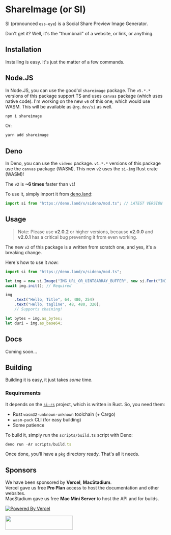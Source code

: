 # ShareImage (or SI)

SI (pronounced `ess-eye`) is a Social Share Preview Image Generator.

Don't get it? Well, it's the "thumbnail" of a website, or link, or anything.

## Installation

Installing is easy. It's just the matter of a few commands.

## Node.JS

In Node.JS, you can use the good'ol `shareimage` package. The `v5.*.*` versions of this package support TS and uses `canvas` package (which uses native code).  I'm working on the new `v6` of this one, which would use WASM. This will be available as `@rg.dev/si` as well.

```sh
npm i shareimage
```

Or:

```sh
yarn add shareimage
```

## Deno

In Deno, you can use the `sideno` package. `v1.*.*` versions of this package use the `canvas` package (WASM). This new `v2` uses the `si-img` Rust crate (WASM)!

The `v2` is **~6 times** faster than `v1`!

To use it, simply import it from [deno.land](https://deno.land/x/sideno):

```ts
import si from "https://deno.land/x/sideno/mod.ts"; // LATEST VERSION
```

## Usage

> Note: Please use **v2.0.2** or higher versions, because **v2.0.0** and **v2.0.1** has a critical bug preventing it from even working.

The new `v2` of this package is a written from scratch one, and yes, it's a breaking change.

Here's how to use it *now*:

```ts
import si from "https://deno.land/x/sideno/mod.ts";

let img = new si.Image("IMG_URL_OR_UINT8ARRAY_BUFFER", new si.Font("INITIAL_FONT_URL_OR_UINT8ARRAY_BUFFER")); // Font is now required;
await img.init(); // Required

img
    .text("Hello, Title", 64, 480, 254)
    .text("Hello, tagline", 48, 480, 320);
    // Supports chaining!

let bytes = img.as_bytes;
let duri = img.as_base64;
```

## Docs

Coming soon...

## Building

Building it is easy, it just takes *some* time.

### Requirements

It depends on the [`si-rs`](https://github.com/regraphic/si-rs) project, which is written in Rust. So, you need them:

- Rust `wasm32-unknown-unknown` toolchain (+ Cargo)
- `wasm-pack` CLI (for easy building)
- Some patience

To build it, simply run the `scripts/build.ts` script with Deno:

```ts
deno run -Ar scripts/build.ts
```

Once done, you'll have a `pkg` directory ready. That's all it needs.

## Sponsors

We have been sponsored by **Vercel**, **MacStadium**.  
Vercel gave us free **Pro Plan** access to host the documentation and other websites.  
MacStadium gave us free **Mac Mini Server** to host the API and for builds.

[![Powered By Vercel](https://res.cloudinary.com/zype/image/upload/ShareImage/powered-by-vercel.png)](https://vercel.com/?utm_source=zypeoss&utm_campaign=oss)

<img src="https://res.cloudinary.com/zype/image/upload/ShareImage/MacStadium" height="44" width="212">
